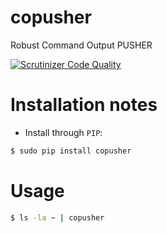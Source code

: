 copusher
========
Robust Command Output PUSHER

[![Scrutinizer Code Quality](https://scrutinizer-ci.com/g/YuraLukashik/copusher/badges/quality-score.png?b=master)](https://scrutinizer-ci.com/g/YuraLukashik/copusher/?branch=master)

Installation notes
==========

- Install through `PIP`:
```bash
$ sudo pip install copusher
```

Usage
=====

```bash
$ ls -la ~ | copusher
```